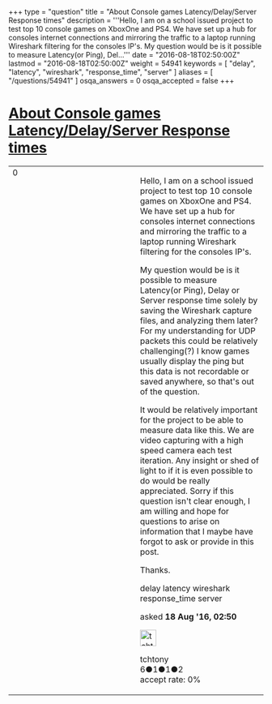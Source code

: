 +++
type = "question"
title = "About Console games Latency/Delay/Server Response times"
description = '''Hello, I am on a school issued project to test top 10 console games on XboxOne and PS4. We have set up a hub for consoles internet connections and mirroring the traffic to a laptop running Wireshark filtering for the consoles IP&#x27;s. My question would be is it possible to measure Latency(or Ping), Del...'''
date = "2016-08-18T02:50:00Z"
lastmod = "2016-08-18T02:50:00Z"
weight = 54941
keywords = [ "delay", "latency", "wireshark", "response_time", "server" ]
aliases = [ "/questions/54941" ]
osqa_answers = 0
osqa_accepted = false
+++

<div class="headNormal">

# [About Console games Latency/Delay/Server Response times](/questions/54941/about-console-games-latencydelayserver-response-times)

</div>

<div id="main-body">

<div id="askform">

<table id="question-table" style="width:100%;"><colgroup><col style="width: 50%" /><col style="width: 50%" /></colgroup><tbody><tr class="odd"><td style="width: 30px; vertical-align: top"><div class="vote-buttons"><div id="post-54941-score" class="post-score" title="current number of votes">0</div><div id="favorite-count" class="favorite-count"></div></div></td><td><div id="item-right"><div class="question-body"><p>Hello, I am on a school issued project to test top 10 console games on XboxOne and PS4. We have set up a hub for consoles internet connections and mirroring the traffic to a laptop running Wireshark filtering for the consoles IP's.</p><p>My question would be is it possible to measure Latency(or Ping), Delay or Server response time solely by saving the Wireshark capture files, and analyzing them later? For my understanding for UDP packets this could be relatively challenging(?) I know games usually display the ping but this data is not recordable or saved anywhere, so that's out of the question.</p><p>It would be relatively important for the project to be able to measure data like this. We are video capturing with a high speed camera each test iteration. Any insight or shed of light to if it is even possible to do would be really appreciated. Sorry if this question isn't clear enough, I am willing and hope for questions to arise on information that I maybe have forgot to ask or provide in this post.</p><p>Thanks.</p></div><div id="question-tags" class="tags-container tags">delay latency wireshark response_time server</div><div id="question-controls" class="post-controls"></div><div class="post-update-info-container"><div class="post-update-info post-update-info-user"><p>asked <strong>18 Aug '16, 02:50</strong></p><img src="https://secure.gravatar.com/avatar/230069e70e95296ad1a51a56a710386f?s=32&amp;d=identicon&amp;r=g" class="gravatar" width="32" height="32" alt="tchtony&#39;s gravatar image" /><p>tchtony<br />
<span class="score" title="6 reputation points">6</span><span title="1 badges"><span class="badge1">●</span><span class="badgecount">1</span></span><span title="1 badges"><span class="silver">●</span><span class="badgecount">1</span></span><span title="2 badges"><span class="bronze">●</span><span class="badgecount">2</span></span><br />
<span class="accept_rate" title="Rate of the user&#39;s accepted answers">accept rate:</span> <span title="tchtony has no accepted answers">0%</span></p></div></div><div id="comments-container-54941" class="comments-container"></div><div id="comment-tools-54941" class="comment-tools"></div><div class="clear"></div><div id="comment-54941-form-container" class="comment-form-container"></div><div class="clear"></div></div></td></tr></tbody></table>

</div>

</div>

